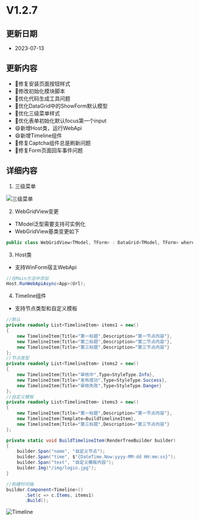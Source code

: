 # V1.2.7

## 更新日期

- 2023-07-13

## 更新内容

- 🐛修复安装页面按钮样式
- 🔨修改初始化模块脚本
- 🔨优化代码生成工具问题
- 🔨优化DataGrid中的ShowForm默认模型
- 🔨优化三级菜单样式
- 🔨优化表单初始化默认focus第一个input
- 😄新增Host类，运行WebApi
- 😄新增Timeline组件
- 🐛修复Captcha组件总是刷新问题
- 🐛修复Form页面回车事件问题

## 详细内容

1. 三级菜单

![三级菜单](https://foruda.gitee.com/images/1689078698817387148/9e4dd097_14334.png "屏幕截图")

2. WebGridView变更

- TModel泛型需要支持可实例化
- WebGridView基类变更如下

```csharp
public class WebGridView<TModel, TForm> : DataGrid<TModel, TForm> where TModel : EntityBase, new() where TForm : Form
```

3. Host类

- 支持WinForm宿主WebApi

```csharp
//在Main方法中添加
Host.RunWebApiAsync<App>(Url);
```

4. Timeline组件

- 支持节点类型和自定义模板

```csharp
//默认
private readonly List<TimelineItem> items1 = new()
{
    new TimelineItem{Title="第一标题",Description="第一节点内容"},
    new TimelineItem{Title="第二标题",Description="第二节点内容"},
    new TimelineItem{Title="第三标题",Description="第三节点内容"}
};
//节点类型
private readonly List<TimelineItem> items2 = new()
{
    new TimelineItem{Title="审核中",Type=StyleType.Info},
    new TimelineItem{Title="发布成功",Type=StyleType.Success},
    new TimelineItem{Title="审核失败",Type=StyleType.Danger}
};
//自定义模板
private readonly List<TimelineItem> items3 = new()
{
    new TimelineItem{Title="第一标题",Description="第一节点内容"},
    new TimelineItem{Template=BuildTimelineItem},
    new TimelineItem{Title="第三标题",Description="第三节点内容"}
};

private static void BuildTimelineItem(RenderTreeBuilder builder)
{
    builder.Span("name", "自定义节点");
    builder.Span("time", $"{DateTime.Now:yyyy-MM-dd HH:mm:ss}");
    builder.Span("text", "自定义模板内容");
    builder.Img("/img/login.jpg");
}

//构建时间轴
builder.Component<Timeline>()
       .Set(c => c.Items, items1)
       .Build();
```

![Timeline](https://foruda.gitee.com/images/1689167082070113282/cb7964e4_14334.png "屏幕截图")
